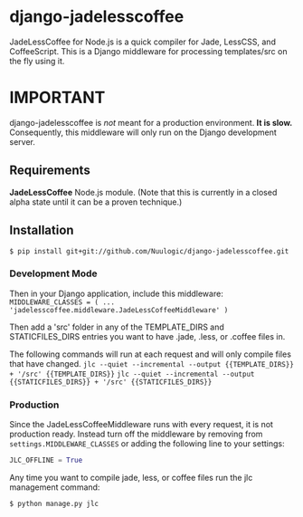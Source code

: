 django-jadelesscoffee
=====================

JadeLessCoffee for Node.js is a quick compiler for Jade, LessCSS, and CoffeeScript. This is a Django middleware for processing templates/src on the fly using it.

IMPORTANT
=========

django-jadelesscoffee is *not* meant for a production environment. **It is slow.** Consequently, this middleware will only run on the Django development server.

Requirements
------------

**JadeLessCoffee** Node.js module. (Note that this is currently in a closed alpha state until it can be a proven technique.)


Installation
------------

`$ pip install git+git://github.com/Nuulogic/django-jadelesscoffee.git`

### Development Mode

Then in your Django application, include this middleware:
`MIDDLEWARE_CLASSES = (
    ...
    'jadelesscoffee.middleware.JadeLessCoffeeMiddleware'
)`

Then add a 'src' folder in any of the TEMPLATE_DIRS and STATICFILES_DIRS entries you want to have .jade, .less, or .coffee files in.

The following commands will run at each request and will only compile files that have changed.
`jlc --quiet --incremental --output {{TEMPLATE_DIRS}} + '/src' {{TEMPLATE_DIRS}}`
`jlc --quiet --incremental --output {{STATICFILES_DIRS}} + '/src' {{STATICFILES_DIRS}}`

### Production

Since the JadeLessCoffeeMiddleware runs with every request, it is not production ready. Instead turn off the middleware by removing from `settings.MIDDLEWARE_CLASSES` or adding the following line to your settings:

```python
JLC_OFFLINE = True
```

Any time you want to compile jade, less, or coffee files run the jlc management command:

```sh
$ python manage.py jlc
```

